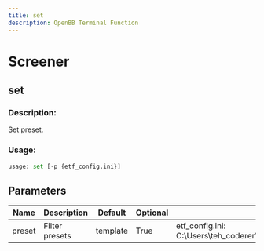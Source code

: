 ```yaml
---
title: set
description: OpenBB Terminal Function
---
```


# Screener

## set

### Description: 

Set preset.

### Usage: 
```python
usage: set [-p {etf_config.ini}]
```

## Parameters

| Name | Description | Default | Optional | Choices |
| ---- | ----------- | ------- | -------- | ------- |
| preset | Filter presets | template | True | etf_config.ini:  C:\Users\teh_coderer\Documents\GitHub\OpenBBTerminalMine\openbb_terminal\etf\screener\presets\etf_config.ini |


